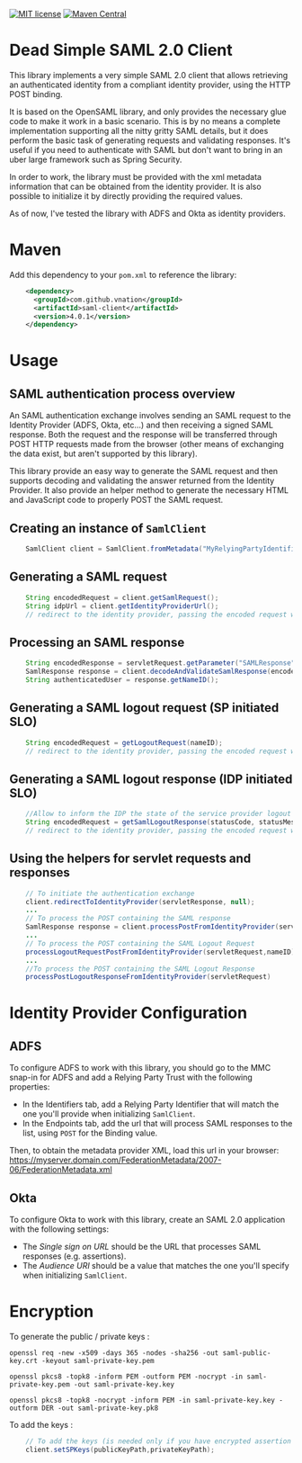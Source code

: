 [![MIT license](http://img.shields.io/badge/license-MIT-brightgreen.svg)](https://github.com/coveo/saml-client/blob/master/LICENSE)
[![Maven Central](https://maven-badges.herokuapp.com/maven-central/com.coveo/saml-client/badge.svg)](https://maven-badges.herokuapp.com/maven-central/com.github.vnation/saml-client)

# Dead Simple SAML 2.0 Client

This library implements a very simple SAML 2.0 client that allows retrieving an authenticated identity from a compliant identity provider, using the HTTP POST binding.

It is based on the OpenSAML library, and only provides the necessary glue code to make it work in a basic scenario. This is by no means a complete implementation supporting all the nitty gritty SAML details, but it does perform the basic task of generating requests and validating responses. It's useful if you need to authenticate with SAML but don't want to bring in an uber large framework such as Spring Security.

In order to work, the library must be provided with the xml metadata information that can be obtained from the identity provider. It is also possible to initialize it by directly providing the required values.

As of now, I've tested the library with ADFS and Okta as identity providers.

# Maven

Add this dependency to your `pom.xml` to reference the library:

```xml
    <dependency>
      <groupId>com.github.vnation</groupId>
      <artifactId>saml-client</artifactId>
      <version>4.0.1</version>
    </dependency>
```

# Usage

## SAML authentication process overview

An SAML authentication exchange involves sending an SAML request to the Identity Provider (ADFS, Okta, etc...) and then receiving a signed SAML response. Both the request and the response will be transferred through POST HTTP requests made from the browser (other means of exchanging the data exist, but aren't supported by this library).

This library provide an easy way to generate the SAML request and then supports decoding and validating the answer returned from the Identity Provider. It also provide an helper method to generate the necessary HTML and JavaScript code to properly POST the SAML request.

## Creating an instance of `SamlClient`

```java
    SamlClient client = SamlClient.fromMetadata("MyRelyingPartyIdentifier", "http://some/url/that/processes/assertions", "<your.IDP.metadata.xml>");
```

## Generating a SAML request

```java
    String encodedRequest = client.getSamlRequest();
    String idpUrl = client.getIdentityProviderUrl();
    // redirect to the identity provider, passing the encoded request with the SAMLRequest form parameter.
```
## Processing an SAML response

```java
    String encodedResponse = servletRequest.getParameter("SAMLResponse");
    SamlResponse response = client.decodeAndValidateSamlResponse(encodedResponse);
    String authenticatedUser = response.getNameID();
```
## Generating a SAML logout request (SP initiated SLO)

```java
    String encodedRequest = getLogoutRequest(nameID);
    // redirect to the identity provider, passing the encoded request with the SAMLRequest form parameter.
```
## Generating a SAML logout response (IDP initiated SLO)

```java
    //Allow to inform the IDP the state of the service provider logout
    String encodedRequest = getSamlLogoutResponse(statusCode, statusMessage);
    // redirect to the identity provider, passing the encoded request with the SAMLRequest form parameter.
```
## Using the helpers for servlet requests and responses

```java
    // To initiate the authentication exchange
    client.redirectToIdentityProvider(servletResponse, null);
    ...
    // To process the POST containing the SAML response
    SamlResponse response = client.processPostFromIdentityProvider(servletRequest);
    ...
    // To process the POST containing the SAML Logout Request
    processLogoutRequestPostFromIdentityProvider(servletRequest,nameID)
    ...
    //To process the POST containing the SAML Logout Response 
    processPostLogoutResponseFromIdentityProvider(servletRequest)
```

# Identity Provider Configuration

## ADFS

To configure ADFS to work with this library, you should go to the MMC snap-in for ADFS and add a Relying Party Trust with the following properties:

* In the Identifiers tab, add a Relying Party Identifier that will match the one you'll provide when initializing `SamlClient`.
* In the Endpoints tab, add the url that will process SAML responses to the list, using `POST` for the Binding value.

Then, to obtain the metadata provider XML, load this url in your browser: https://myserver.domain.com/FederationMetadata/2007-06/FederationMetadata.xml

## Okta

To configure Okta to work with this library, create an SAML 2.0 application with the following settings:

* The *Single sign on URL* should be the URL that processes SAML responses (e.g. assertions).
* The *Audience URI* should be a value that matches the one you'll specify when initializing `SamlClient`.

# Encryption

To generate the public / private keys : 
```command
openssl req -new -x509 -days 365 -nodes -sha256 -out saml-public-key.crt -keyout saml-private-key.pem
 
openssl pkcs8 -topk8 -inform PEM -outform PEM -nocrypt -in saml-private-key.pem -out saml-private-key.key
 
openssl pkcs8 -topk8 -nocrypt -inform PEM -in saml-private-key.key -outform DER -out saml-private-key.pk8
```
To add the keys :
```java
    // To add the keys (is needed only if you have encrypted assertion or if you want to sign documents)
    client.setSPKeys(publicKeyPath,privateKeyPath);
```

